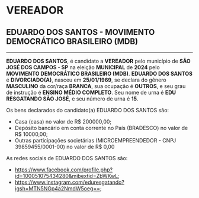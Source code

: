 # VEREADOR
## EDUARDO DOS SANTOS - MOVIMENTO DEMOCRÁTICO BRASILEIRO (MDB)
---
**EDUARDO DOS SANTOS**, é candidato a **VEREADOR** pelo município de **SÃO JOSÉ DOS CAMPOS - SP** na eleição **MUNICIPAL** de **2024** pelo **MOVIMENTO DEMOCRÁTICO BRASILEIRO (MDB)**.
**EDUARDO DOS SANTOS** é **DIVORCIADO(A)**, nasceu em **25/01/1969**, se declara do gênero **MASCULINO** da cor/raça **BRANCA**, sua ocupação é **OUTROS**, e seu grau de instrução é **ENSINO MÉDIO COMPLETO**.
Seu nome de urna é **EDU RESGATANDO SÃO JOSÉ**, e seu número de urna é **15**.

Os bens declarados do candidato(a) EDUARDO DOS SANTOS são: 
- Casa (casa) no valor de R$ 200000,00;
- Depósito bancário em conta corrente no País (BRADESCO) no valor de R$ 10000,00;
- Outras participações societárias (MICROEMPREENDEDOR - CNPJ 39859455/0001-00) no valor de R$ 0,00

As redes sociais de EDUARDO DOS SANTOS são:
- https://www.facebook.com/profile.php?id=100051075434280&mibextid=ZbWKwL;
- https://www.instagram.com/eduresgatando?igsh=MTN5NGp4a2NmdW5oeg==;